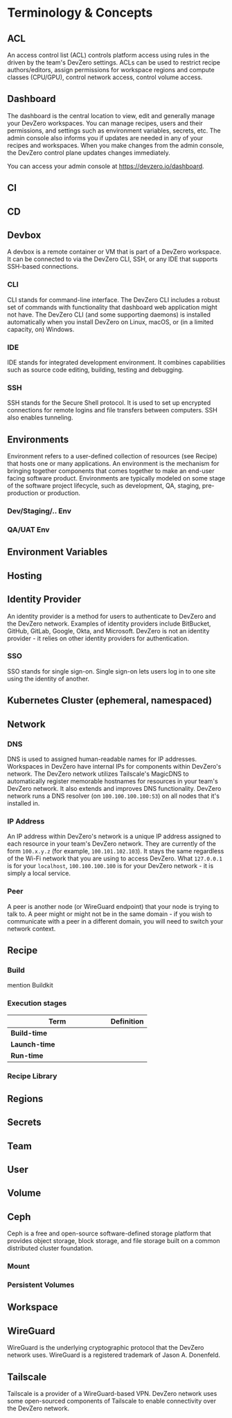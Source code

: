 # Terminology & Concepts

## ACL

An access control list (ACL) controls platform access using rules in the driven by the team's DevZero settings. ACLs can be used to restrict recipe authors/editors, assign permissions for workspace regions and compute classes (CPU/GPU), control network access, control volume access.

## Dashboard

The dashboard is the central location to view, edit and generally manage your DevZero workspaces. You can manage recipes, users and their permissions, and settings such as environment variables, secrets, etc. The admin console also informs you if updates are needed in any of your recipes and workspaces. When you make changes from the admin console, the DevZero control plane updates changes immediately.

You can access your admin console at https://devzero.io/dashboard.

## CI

## CD

## Devbox

A devbox is a remote container or VM that is part of a DevZero workspace. It can be connected to via the DevZero CLI, SSH, or any IDE that supports SSH-based connections.

### CLI

CLI stands for command-line interface. The DevZero CLI includes a robust set of commands with functionality that dashboard web application might not have. The DevZero CLI (and some supporting daemons) is installed automatically when you install DevZero on Linux, macOS, or (in a limited capacity, on) Windows.

### IDE

IDE stands for integrated development environment. It combines capabilities such as source code editing, building, testing and debugging.

### SSH

SSH stands for the Secure Shell protocol. It is used to set up encrypted connections for remote logins and file transfers between computers. SSH also enables tunneling.

## Environments

Environment refers to a user-defined collection of resources (see Recipe) that hosts one or many applications. An environment is the mechanism for bringing together components that comes together to make an end-user facing software product. Environments are typically modeled on some stage of the software project lifecycle, such as development, QA, staging, pre-production or production.

### Dev/Staging/.. Env

### QA/UAT Env

## Environment Variables

## Hosting

## Identity Provider

An identity provider is a method for users to authenticate to DevZero and the DevZero network. Examples of identity providers include BitBucket, GitHub, GitLab, Google, Okta, and Microsoft. DevZero is not an identity provider - it relies on other identity providers for authentication.

### SSO

SSO stands for single sign-on. Single sign-on lets users log in to one site using the identity of another.

## Kubernetes Cluster (ephemeral, namespaced)

## Network

### DNS

DNS is used to assigned human-readable names for IP addresses. Workspaces in DevZero have internal IPs for components within DevZero's network. The DevZero network utilizes Tailscale's MagicDNS to automatically register memorable hostnames for resources in your team's DevZero network. It also extends and improves DNS functionality.
DevZero network runs a DNS resolver (on `100.100.100.100:53`) on all nodes that it's installed in.

### IP Address

An IP address within DevZero's network is a unique IP address assigned to each resource in your team's DevZero network. They are currently of the form `100.x.y.z` (for example, `100.101.102.103`). It stays the same regardless of the Wi-Fi network that you are using to access DevZero. What `127.0.0.1` is for your `localhost`, `100.100.100.100` is for your DevZero network - it is simply a local service.

### Peer

A peer is another node (or WireGuard endpoint) that your node is trying to talk to. A peer might or might not be in the same domain - if you wish to communicate with a peer in a different domain, you will need to switch your network context.

## Recipe



### Build
mention Buildkit

### Execution stages
<table data-full-width="false">
    <thead>
        <tr>
            <th width="215">Term</th>
            <th>Definition</th>
        </tr>
    </thead>
    <tbody>
        <tr>
            <td><strong>Build-time</strong></td>
            <td></td>
        </tr>
        <tr>
            <td><strong>Launch-time</strong></td>
            <td></td>
        </tr>
        <tr>
            <td><strong>Run-time</strong></td>
            <td></td>
        </tr>
    </tbody>
</table>


### Recipe Library

## Regions

## Secrets

## Team

## User

## Volume

## Ceph

Ceph is a free and open-source software-defined storage platform that provides object storage, block storage, and file storage built on a common distributed cluster foundation.

### Mount

### Persistent Volumes

## Workspace

## WireGuard

WireGuard is the underlying cryptographic protocol that the DevZero network uses. WireGuard is a registered trademark of Jason A. Donenfeld.

## Tailscale

Tailscale is a provider of a WireGuard-based VPN. DevZero network uses some open-sourced components of Tailscale to enable connectivity over the DevZero network. 


